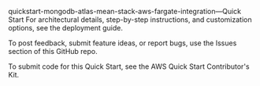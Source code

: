 quickstart-mongodb-atlas-mean-stack-aws-fargate-integration—Quick Start
For architectural details, step-by-step instructions, and customization options, see the deployment guide.

To post feedback, submit feature ideas, or report bugs, use the Issues section of this GitHub repo.

To submit code for this Quick Start, see the AWS Quick Start Contributor's Kit.